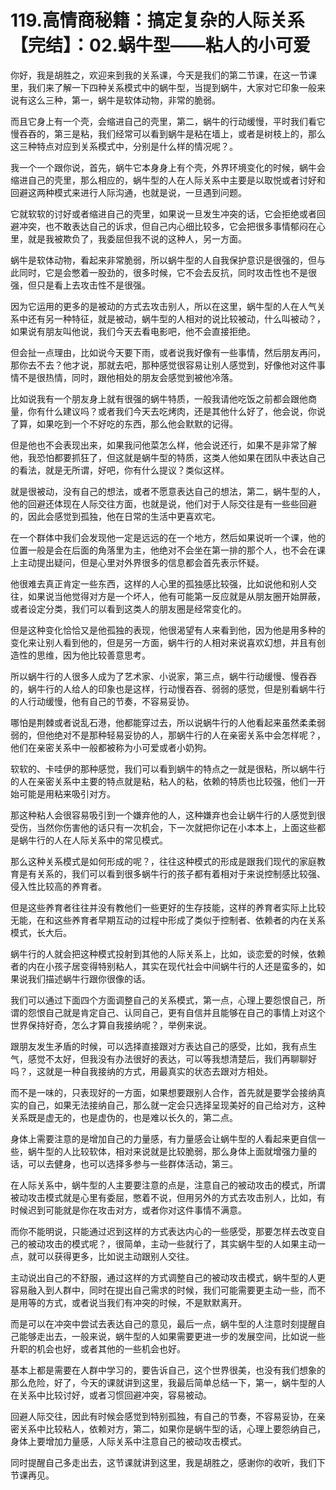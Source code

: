 # 119.高情商秘籍：搞定复杂的人际关系【完结】：02.蜗牛型——粘人的小可爱

你好，我是胡胜之，欢迎来到我的关系课，今天是我们的第二节课，在这一节课里，我们来了解一下四种关系模式中的蜗牛型，当提到蜗牛，大家对它印象一般来说有这么三种，第一，蜗牛是软体动物，非常的脆弱。

而且它身上有一个壳，会缩进自己的壳里，第二，蜗牛的行动缓慢，平时我们看它慢吞吞的，第三是粘，我们经常可以看到蜗牛是粘在墙上，或者是树枝上的，那么这三种特点对应到关系模式中，分别是什么样的情况呢？。

我一个一个跟你说，首先，蜗牛它本身身上有个壳，外界环境变化的时候，蜗牛会缩进自己的壳里，那么相应的，蜗牛型的人在人际关系中主要是以取悦或者讨好和回避这两种模式来进行人际沟通，也就是说，一旦遇到问题。

它就软软的讨好或者缩进自己的壳里，如果说一旦发生冲突的话，它会拒绝或者回避冲突，也不敢表达自己的诉求，但自己内心细比较多，它会把很多事情郁闷在心里，就是我被欺负了，我委屈但我不说的这种人，另一方面。

蜗牛是软体动物，看起来非常脆弱，所以蜗牛型的人自我保护意识是很强的，但与此同时，它是会憋着一股劲的，很多时候，它不会去反抗，同时攻击性也不是很强，但只是看上去攻击性不是很强。

因为它运用的更多的是被动的方式去攻击别人，所以在这里，蜗牛型的人在人气关系中还有另一种特征，就是被动，蜗牛型的人相对的说比较被动，什么叫被动？，如果说有朋友叫他说，我们今天去看电影吧，他不会直接拒绝。

但会扯一点理由，比如说今天要下雨，或者说我好像有一些事情，然后朋友再问，那你去不去？他才说，那就去吧，那种感觉很容易让别人感觉到，好像他对这件事情不是很热情，同时，跟他相处的朋友会感觉到被他冷落。

比如说我有一个朋友身上就有很强的蜗牛特质，一般我请他吃饭之前都会跟他商量，你有什么建议吗？或者我们今天去吃烤肉，还是其他什么好了，他会说，你说了算，如果吃到一个不好吃的东西，那么他会默默的记得。

但是他也不会表现出来，如果我问他菜怎么样，他会说还行，如果不是非常了解他，我恐怕都要抓狂了，但这就是蜗牛型的特质，这类人他如果在团队中表达自己的看法，就是无所谓，好吧，你有什么提议？类似这样。

就是很被动，没有自己的想法，或者不愿意表达自己的想法，第二，蜗牛型的人，他的回避还体现在人际交往方面，也就是说，他们对于人际交往是有一些些回避的，因此会感觉到孤独，他在日常的生活中更喜欢宅。

在一个群体中我们会发现他一定是远远的在一个地方，然后如果说听一个课，他的位置一般是会在后面的角落里为主，他绝对不会坐在第一排的那个人，也不会在课上主动提出疑问，但是心里对外界很多的信息都会首先表示怀疑。

他很难去真正肯定一些东西，这样的人心里的孤独感比较强，比如说他和别人交往，如果说当他觉得对方是一个坏人，他有可能第一反应就是从朋友圈开始屏蔽，或者设定分类，我们可以看到这类人的朋友圈是经常变化的。

但是这种变化恰恰又是他孤独的表现，他很渴望有人来看到他，因为他是用多种的变化来让别人看到他的，但是另一方面，蜗牛行的人相对来说喜欢幻想，并且有创造性的思维，因为他比较善意思考。

所以蜗牛行的人很多人成为了艺术家、小说家，第三点，蜗牛行动缓慢、慢吞吞的，蜗牛行的人给人的印象也是这样，行动慢吞吞、弱弱的感觉，但是别看蜗牛行的人行动缓慢，他有自己的节奏，不容易妥协。

哪怕是荆棘或者说乱石港，他都能穿过去，所以说蜗牛行的人他看起来虽然柔柔弱弱的，但他绝对不是那种轻易妥协的人，那蜗牛行的人在亲密关系中会怎样呢？，他们在亲密关系中一般都被称为小可爱或者小奶狗。

软软的、卡哇伊的那种感觉，我们可以看到蜗牛的特点之一就是很粘，所以蜗牛行的人在亲密关系中主要的特点就是粘，粘人的粘，依赖的特质也比较强，他们一开始可能是用粘来吸引对方。

那这种粘人会很容易吸引到一个嫌弃他的人，这种嫌弃也会让蜗牛行的人感觉到很受伤，当然你伤害他的话只有一次机会，下一次就把你记在小本本上，上面这些都是蜗牛行的人在人际关系中的常见模式。

那么这种关系模式是如何形成的呢？，往往这种模式的形成是跟我们现代的家庭教育是有关系的，我们可以看到很多蜗牛行的孩子都有着相对于来说控制感比较强、侵入性比较高的养育者。

但是这些养育者往往并没有教他们一些更好的生存技能，这样的养育者实际上比较无能，在和这些养育者早期互动的过程中形成了类似于控制者、依赖者的内在关系模式，长大后。

蜗牛行的人就会把这种模式投射到其他的人际关系上，比如，谈恋爱的时候，依赖者的内在小孩子居变得特别粘人，其实在现代社会中间蜗牛行的人还是蛮多的，如果说我们描述蜗牛行跟你很像的话。

我们可以通过下面四个方面调整自己的关系模式，第一点，心理上要怨恨自己，所谓的怨恨自己就是肯定自己、认同自己，更有自信并且能够在自己的事情上对这个世界保持好奇，怎么才算自我接纳呢？，举例来说。

跟朋友发生矛盾的时候，可以选择直接跟对方表达自己的感受，比如，我有点生气，感觉不太好，但我没有办法很好的表达，可以等我想清楚后，我们再聊聊好吗？，这就是一种自我接纳的方式，用最真实的状态去跟对方相处。

而不是一味的，只表现好的一方面，如果想要跟别人合作，首先就是要学会接纳真实的自己，如果无法接纳自己，那么就一定会只选择呈现美好的自己给对方，这种关系既是虚无的，也是虚伪的，也是难以长久的，第二点。

身体上需要注意的是增加自己的力量感，有力量感会让蜗牛型的人看起来更自信一些，蜗牛型的人比较软体，相对来说就是比较脆弱，那么身体上面就增强力量的话，可以去健身，也可以选择多参与一些群体活动，第三。

在人际关系中，蜗牛型的人主要要注意的点是，注意自己的被动攻击的模式，所谓被动攻击模式就是心里有委屈，憋着不说，但用另外的方式去攻击别人，比如，有时候迟到可能就是你在攻击对方，或者你对这件事情不满意。

而你不能明说，只能通过迟到这样的方式表达内心的一些感受，那要怎样去改变自己的被动攻击的模式呢？，很简单，主动一些就行了，其实蜗牛型的人如果主动一点，就可以获得更多，比如说主动跟别人交往。

主动说出自己的不舒服，通过这样的方式调整自己的被动攻击模式，蜗牛型的人更容易融入到人群中，同时在提出自己需求的时候，我们可能需要更主动一些，而不是用等的方式，或者说当我们有冲突的时候，不是默默离开。

而是可以在冲突中尝试去表达自己的意见，最后一点，蜗牛型的人注意时刻提醒自己能够走出去，一般来说，蜗牛型的人如果需要更进一步的发展空间，比如说一些升职的机会也好，或者其他的一些机会也好。

基本上都是需要在人群中学习的，要告诉自己，这个世界很美，也没有我们想象的那么危险，好了，今天的课就讲到这里，我最后简单总结一下，第一，蜗牛型的人在关系中比较讨好，或者习惯回避冲突，容易被动。

回避人际交往，因此有时候会感觉到特别孤独，有自己的节奏，不容易妥协，在亲密关系中比较粘人，依赖对方，第二，如果你是蜗牛型的话，心理上要怨纳自己，身体上要增加力量感，人际关系中注意自己的被动攻击模式。

同时提醒自己多走出去，这节课就讲到这里，我是胡胜之，感谢你的收听，我们下节课再见。
